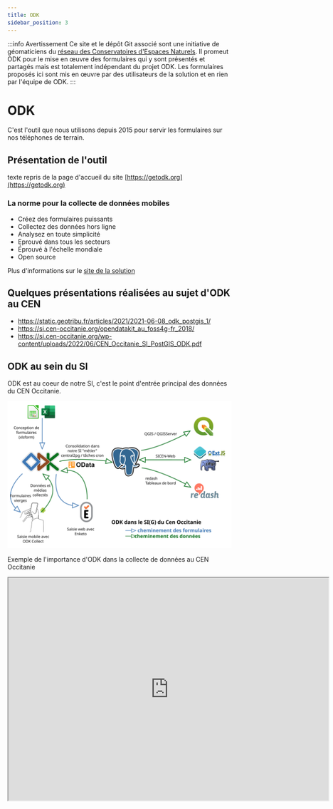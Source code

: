 ```yaml
---
title: ODK
sidebar_position: 3
---
```


:::info Avertissement
Ce site et le dépôt Git associé sont une initiative de géomaticiens du [réseau des Conservatoires d'Espaces Naturels](https://reseau-cen.org/).
Il promeut ODK pour le mise en œuvre des formulaires qui y sont présentés et partagés mais est totalement indépendant du projet ODK.
Les formulaires proposés ici sont mis en œuvre par des utilisateurs de la solution et en rien par l'équipe de ODK.
:::

# ODK
C'est l'outil que nous utilisons depuis 2015 pour servir les formulaires sur nos téléphones de terrain. 

## Présentation de l'outil
texte repris de la page d'accueil du site [https://getodk.org](https://getodk.org)

### La norme pour la collecte de données mobiles
* Créez des formulaires puissants
* Collectez des données hors ligne
* Analysez en toute simplicité
* Eprouvé dans tous les secteurs
* Éprouvé à l'échelle mondiale
* Open source

Plus d'informations sur le [site de la solution](https://getodk.org)

## Quelques présentations réalisées au sujet d'ODK au CEN

* https://static.geotribu.fr/articles/2021/2021-06-08_odk_postgis_1/
* https://si.cen-occitanie.org/opendatakit_au_foss4g-fr_2018/
* https://si.cen-occitanie.org/wp-content/uploads/2022/06/CEN_Occitanie_SI_PostGIS_ODK.pdf

## ODK au sein du SI
ODK est au coeur de notre SI, c'est le point d'entrée principal des données du CEN Occitanie.

![ODK dans le SI](./ODK-CEN/fichiers/odk_si_du_cen.svg)

Exemple de l'importance d'ODK dans la collecte de données au CEN Occitanie
<iframe src="https://dashboards.cen-occitanie.org/embed/query/150/visualization/490?api_key=k6q0e0T0CPfE2ceVJz4uaaCfapg4VHio2dTlmsoK&" width="720" height="500"></iframe>
